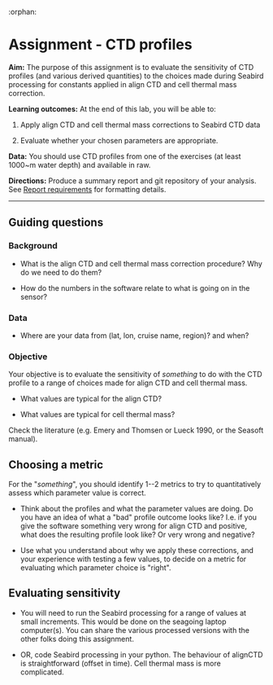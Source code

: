 :orphan:
# Assignment - CTD profiles


**Aim:** The purpose of this assignment is to evaluate the sensitivity of CTD profiles (and various derived quantities) to the choices made during Seabird processing for constants applied in align CTD and cell thermal mass correction.

**Learning outcomes:** At the end of this lab, you will be able to:

1. Apply align CTD and cell thermal mass corrections to Seabird CTD data

2. Evaluate whether your chosen parameters are appropriate.

**Data:** You should use CTD profiles from one of the exercises (at least 1000~m water depth) and available in raw.

**Directions:** Produce a summary report and git repository of your analysis.  See [Report requirements](../assignment/report-specs) for formatting details.

----
## Guiding questions

### Background

- What is the align CTD and cell thermal mass correction procedure?  Why do we need to do them?

- How do the numbers in the software relate to what is going on in the sensor?

### Data

- Where are your data from (lat, lon, cruise name, region)?  and when?

### Objective

Your objective is to evaluate the sensitivity of *something* to do with the CTD profile to a range of choices made for align CTD and cell thermal mass.

- What values are typical for the align CTD?  

- What values are typical for cell thermal mass?  

Check the literature (e.g. Emery and Thomsen or Lueck 1990, or the Seasoft manual).

## Choosing a metric

For the "*something*", you should identify 1--2 metrics to try to quantitatively assess which parameter value is correct.  

- Think about the profiles and what the parameter values are doing.  Do you have an idea of what a "bad" profile outcome looks like?  I.e. if you give the software something very wrong for align CTD and positive, what does the resulting profile look like?  Or very wrong and negative?

- Use what you understand about why we apply these corrections, and your experience with testing a few values, to decide on a metric for evaluating which parameter choice is "right".

## Evaluating sensitivity

- You will need to run the Seabird processing for a range of values at small increments.  This would be done on the seagoing laptop computer(s).  You can share the various processed versions with the other folks doing this assignment.

- OR, code Seabird processing in your python.  The behaviour of alignCTD is straightforward (offset in time).  Cell thermal mass is more complicated.

